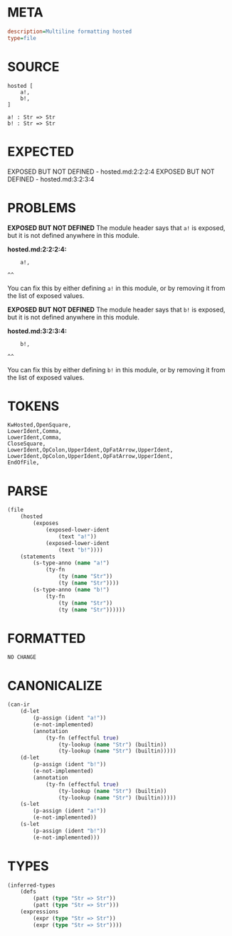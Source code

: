 # META
~~~ini
description=Multiline formatting hosted
type=file
~~~
# SOURCE
~~~roc
hosted [
	a!,
	b!,
]

a! : Str => Str
b! : Str => Str
~~~
# EXPECTED
EXPOSED BUT NOT DEFINED - hosted.md:2:2:2:4
EXPOSED BUT NOT DEFINED - hosted.md:3:2:3:4
# PROBLEMS
**EXPOSED BUT NOT DEFINED**
The module header says that `a!` is exposed, but it is not defined anywhere in this module.

**hosted.md:2:2:2:4:**
```roc
	a!,
```
	^^
You can fix this by either defining `a!` in this module, or by removing it from the list of exposed values.

**EXPOSED BUT NOT DEFINED**
The module header says that `b!` is exposed, but it is not defined anywhere in this module.

**hosted.md:3:2:3:4:**
```roc
	b!,
```
	^^
You can fix this by either defining `b!` in this module, or by removing it from the list of exposed values.

# TOKENS
~~~zig
KwHosted,OpenSquare,
LowerIdent,Comma,
LowerIdent,Comma,
CloseSquare,
LowerIdent,OpColon,UpperIdent,OpFatArrow,UpperIdent,
LowerIdent,OpColon,UpperIdent,OpFatArrow,UpperIdent,
EndOfFile,
~~~
# PARSE
~~~clojure
(file
	(hosted
		(exposes
			(exposed-lower-ident
				(text "a!"))
			(exposed-lower-ident
				(text "b!"))))
	(statements
		(s-type-anno (name "a!")
			(ty-fn
				(ty (name "Str"))
				(ty (name "Str"))))
		(s-type-anno (name "b!")
			(ty-fn
				(ty (name "Str"))
				(ty (name "Str"))))))
~~~
# FORMATTED
~~~roc
NO CHANGE
~~~
# CANONICALIZE
~~~clojure
(can-ir
	(d-let
		(p-assign (ident "a!"))
		(e-not-implemented)
		(annotation
			(ty-fn (effectful true)
				(ty-lookup (name "Str") (builtin))
				(ty-lookup (name "Str") (builtin)))))
	(d-let
		(p-assign (ident "b!"))
		(e-not-implemented)
		(annotation
			(ty-fn (effectful true)
				(ty-lookup (name "Str") (builtin))
				(ty-lookup (name "Str") (builtin)))))
	(s-let
		(p-assign (ident "a!"))
		(e-not-implemented))
	(s-let
		(p-assign (ident "b!"))
		(e-not-implemented)))
~~~
# TYPES
~~~clojure
(inferred-types
	(defs
		(patt (type "Str => Str"))
		(patt (type "Str => Str")))
	(expressions
		(expr (type "Str => Str"))
		(expr (type "Str => Str"))))
~~~
